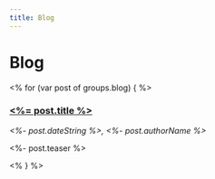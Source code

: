 ```yaml
---
title: Blog
---
```


Blog
====

<% for (var post of groups.blog) { %>
### [<%= post.title %>](<%- post.url %>)
_<%- post.dateString %>, <%- post.authorName %>_

<%- post.teaser %>

<% } %>
